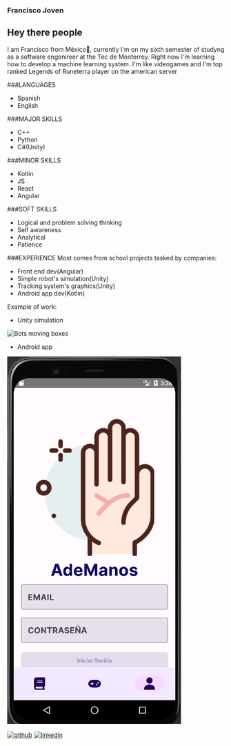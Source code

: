 ### Francisco Joven

## Hey there people 

I am Francisco from México🌮, currently I'm on my sixth semester of studyng as a software engenireer at the Tec de Monterrey. Right now I'm learning how to develop a machine learning system. I'm like videogames and I'm top ranked Legends of Runeterra player on the american server

###LANGUAGES
- Spanish
- English

###MAJOR SKILLS
- C++
- Python
- C#(Unity)

###MINOR SKILLS
- Kotlin
- JS
- React
- Angular

###SOFT SKILLS
- Logical and problem solving thinking
- Self awareness
- Analytical
- Patience

###EXPERIENCE
Most comes from school projects tasked by companies:
- Front end dev(Angular)
- Simple robot's simulation(Unity)
- Tracking system's graphics(Unity)
- Android app dev(Kotlin)

Example of work:
- Unity simulation

![Bots moving boxes](https://user-images.githubusercontent.com/88664775/189465703-1e598e76-0b7c-4376-a787-76be9498d069.gif)

- Android app

![Ademanos App](https://github.com/Mrjojosa/Mrjojosa/blob/main/Assets/ademanosLoginApp.png)


[<img src='https://cdn.jsdelivr.net/npm/simple-icons@3.0.1/icons/github.svg' alt='github' height='40'>](https://github.com/Mrjojosa)              [<img src='https://cdn.jsdelivr.net/npm/simple-icons@3.0.1/icons/linkedin.svg' alt='linkedin' height='40'>](https://linkedin.com/in/francisco-joven)    

